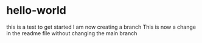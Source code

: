 # hello-world
this is a test to get started
I am now creating a branch
This is now a change in the readme file without changing the main branch
